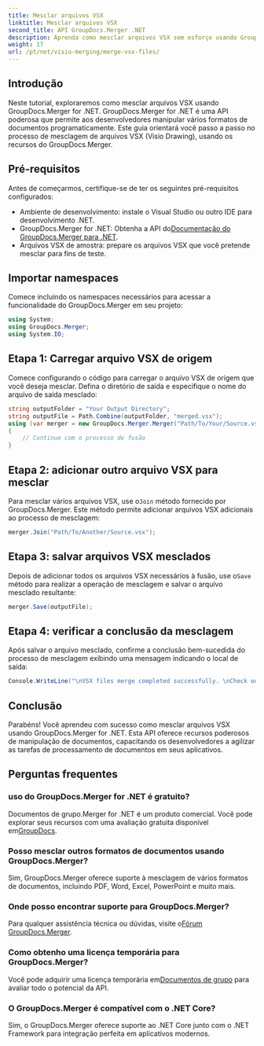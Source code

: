 ```yaml
---
title: Mesclar arquivos VSX
linktitle: Mesclar arquivos VSX
second_title: API GroupDocs.Merger .NET
description: Aprenda como mesclar arquivos VSX sem esforço usando GroupDocs.Merger for .NET. Este guia completo simplifica as tarefas de manipulação de documentos.
weight: 17
url: /pt/net/visio-merging/merge-vsx-files/
---
```

## Introdução
Neste tutorial, exploraremos como mesclar arquivos VSX usando GroupDocs.Merger for .NET. GroupDocs.Merger for .NET é uma API poderosa que permite aos desenvolvedores manipular vários formatos de documentos programaticamente. Este guia orientará você passo a passo no processo de mesclagem de arquivos VSX (Visio Drawing), usando os recursos do GroupDocs.Merger.
## Pré-requisitos
Antes de começarmos, certifique-se de ter os seguintes pré-requisitos configurados:
- Ambiente de desenvolvimento: instale o Visual Studio ou outro IDE para desenvolvimento .NET.
-  GroupDocs.Merger for .NET: Obtenha a API do[Documentação do GroupDocs.Merger para .NET](https://tutorials.groupdocs.com/merger/net/).
- Arquivos VSX de amostra: prepare os arquivos VSX que você pretende mesclar para fins de teste.

## Importar namespaces
Comece incluindo os namespaces necessários para acessar a funcionalidade do GroupDocs.Merger em seu projeto:
```csharp
using System; 
using GroupDocs.Merger;
using System.IO;
```
## Etapa 1: Carregar arquivo VSX de origem
Comece configurando o código para carregar o arquivo VSX de origem que você deseja mesclar. Defina o diretório de saída e especifique o nome do arquivo de saída mesclado:
```csharp
string outputFolder = "Your Output Directory";
string outputFile = Path.Combine(outputFolder, "merged.vsx");
using (var merger = new GroupDocs.Merger.Merger("Path/To/Your/Source.vsx"))
{
    // Continue com o processo de fusão
}
```
## Etapa 2: adicionar outro arquivo VSX para mesclar
 Para mesclar vários arquivos VSX, use o`Join` método fornecido por GroupDocs.Merger. Este método permite adicionar arquivos VSX adicionais ao processo de mesclagem:
```csharp
merger.Join("Path/To/Another/Source.vsx");
```
## Etapa 3: salvar arquivos VSX mesclados
 Depois de adicionar todos os arquivos VSX necessários à fusão, use o`Save` método para realizar a operação de mesclagem e salvar o arquivo mesclado resultante:
```csharp
merger.Save(outputFile);
```
## Etapa 4: verificar a conclusão da mesclagem
Após salvar o arquivo mesclado, confirme a conclusão bem-sucedida do processo de mesclagem exibindo uma mensagem indicando o local de saída:
```csharp
Console.WriteLine("\nVSX files merge completed successfully. \nCheck output in {0}", outputFolder);
```

## Conclusão
Parabéns! Você aprendeu com sucesso como mesclar arquivos VSX usando GroupDocs.Merger for .NET. Esta API oferece recursos poderosos de manipulação de documentos, capacitando os desenvolvedores a agilizar as tarefas de processamento de documentos em seus aplicativos.

## Perguntas frequentes
### uso do GroupDocs.Merger for .NET é gratuito?
 Documentos de grupo.Merger for .NET é um produto comercial. Você pode explorar seus recursos com uma avaliação gratuita disponível em[GroupDocs](https://releases.groupdocs.com/).
### Posso mesclar outros formatos de documentos usando GroupDocs.Merger?
Sim, GroupDocs.Merger oferece suporte à mesclagem de vários formatos de documentos, incluindo PDF, Word, Excel, PowerPoint e muito mais.
### Onde posso encontrar suporte para GroupDocs.Merger?
 Para qualquer assistência técnica ou dúvidas, visite o[Fórum GroupDocs.Merger](https://forum.groupdocs.com/c/merger/32).
### Como obtenho uma licença temporária para GroupDocs.Merger?
 Você pode adquirir uma licença temporária em[Documentos de grupo](https://purchase.groupdocs.com/temporary-license/) para avaliar todo o potencial da API.
### O GroupDocs.Merger é compatível com o .NET Core?
Sim, o GroupDocs.Merger oferece suporte ao .NET Core junto com o .NET Framework para integração perfeita em aplicativos modernos.